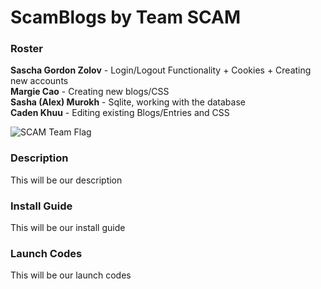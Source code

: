 <h1> ScamBlogs by Team SCAM </h1>

<h3>Roster</h3>
<b>Sascha Gordon Zolov</b> - Login/Logout Functionality + Cookies + Creating new accounts <br>
<b>Margie Cao</b> - Creating new blogs/CSS <br>
<b>Sasha (Alex) Murokh</b> - Sqlite, working with the database <br>
<b>Caden Khuu</b> - Editing existing Blogs/Entries and CSS <br>

![SCAM Team Flag](https://github.com/user-attachments/assets/f505d0ac-46e9-4463-9c51-749a009e859f)

<h3>Description</h3>
<p>This will be our description</p>

<h3>Install Guide</h3>
<p>This will be our install guide</p>

<h3>Launch Codes</h3>
<p>This will be our launch codes</p>
